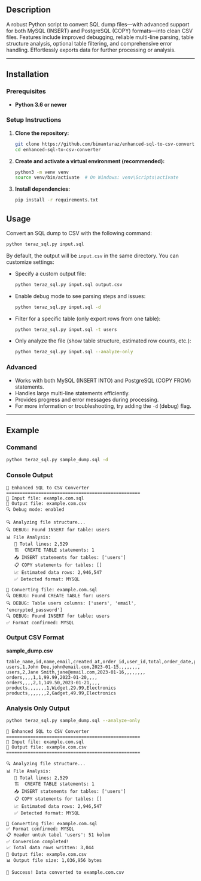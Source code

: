 ## Description

A robust Python script to convert SQL dump files—with advanced support for both MySQL (INSERT) and PostgreSQL (COPY) formats—into clean CSV files. Features include improved debugging, reliable multi-line parsing, table structure analysis, optional table filtering, and comprehensive error handling. Effortlessly exports data for further processing or analysis.

---

## Installation

### Prerequisites
- **Python 3.6 or newer**

### Setup Instructions

1. **Clone the repository:**
   ```bash
   git clone https://github.com/bimantaraz/enhanced-sql-to-csv-converter.git
   cd enhanced-sql-to-csv-converter
   ```

2. **Create and activate a virtual environment (recommended):**
   ```bash
   python3 -m venv venv
   source venv/bin/activate  # On Windows: venv\Scripts\activate
   ```

3. **Install dependencies:**
   ```bash
   pip install -r requirements.txt
   ```
## Usage

Convert an SQL dump to CSV with the following command:

```bash
python teraz_sql.py input.sql
```

By default, the output will be `input.csv` in the same directory. You can customize settings:

- Specify a custom output file:
  ```bash
  python teraz_sql.py input.sql output.csv
  ```
- Enable debug mode to see parsing steps and issues:
  ```bash
  python teraz_sql.py input.sql -d
  ```
- Filter for a specific table (only export rows from one table):
  ```bash
  python teraz_sql.py input.sql -t users
  ```
- Only analyze the file (show table structure, estimated row counts, etc.):
  ```bash
  python teraz_sql.py input.sql --analyze-only
  ```

### Advanced

- Works with both MySQL (INSERT INTO) and PostgreSQL (COPY FROM) statements.
- Handles large multi-line statements efficiently.
- Provides progress and error messages during processing.
- For more information or troubleshooting, try adding the `-d` (debug) flag.

---

## Example

### Command
```bash
python teraz_sql.py sample_dump.sql -d
```

### Console Output
```
🔄 Enhanced SQL to CSV Converter
==================================================
📂 Input file: example.com.sql
📄 Output file: example.com.csv
🔍 Debug mode: enabled

🔍 Analyzing file structure...
🔍 DEBUG: Found INSERT for table: users
📊 File Analysis:
   📄 Total lines: 2,529
   🏗️  CREATE TABLE statements: 1
   📥 INSERT statements for tables: ['users']
   📋 COPY statements for tables: []
   📈 Estimated data rows: 2,946,547
   ✅ Detected format: MYSQL

🔄 Converting file: example.com.sql
🔍 DEBUG: Found CREATE TABLE for: users
🔍 DEBUG: Table users columns: ['users', 'email', 'encrypted_password']
🔍 DEBUG: Found INSERT for table: users
✅ Format confirmed: MYSQL
```

### Output CSV Format
**sample_dump.csv**
```csv
table_name,id,name,email,created_at,order_id,user_id,total,order_date,product_id,price,category
users,1,John Doe,john@email.com,2023-01-15,,,,,,,,
users,2,Jane Smith,jane@email.com,2023-01-16,,,,,,,,
orders,,,,1,1,99.99,2023-01-20,,,,
orders,,,,2,1,149.50,2023-01-21,,,,
products,,,,,,,1,Widget,29.99,Electronics
products,,,,,,,2,Gadget,49.99,Electronics
```

### Analysis Only Output
```bash
python teraz_sql.py sample_dump.sql --analyze-only
```

```
🔄 Enhanced SQL to CSV Converter
==================================================
📂 Input file: example.com.sql
📄 Output file: example.com.csv
==================================================

🔍 Analyzing file structure...
📊 File Analysis:
   📄 Total lines: 2,529
   🏗️  CREATE TABLE statements: 1
   📥 INSERT statements for tables: ['users']
   📋 COPY statements for tables: []
   📈 Estimated data rows: 2,946,547
   ✅ Detected format: MYSQL

🔄 Converting file: example.com.sql
✅ Format confirmed: MYSQL
📋 Header untuk tabel 'users': 51 kolom
✅ Conversion completed!
📈 Total data rows written: 3,044
📄 Output file: example.com.csv
📊 Output file size: 1,036,956 bytes

🎉 Success! Data converted to example.com.csv
```
